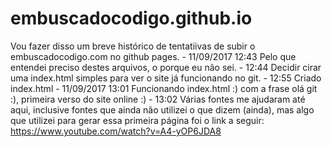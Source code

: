 # embuscadocodigo.github.io

Vou fazer disso um breve histórico de tentatiivas de subir o embuscadocodigo.com no github pages. - 11/09/2017 12:43
Pelo que entendei preciso destes arquivos, o porque eu não sei. - 12:44
Decidir cirar uma index.html simples para ver o site já funcionando no git. - 12:55
Criado index.html - 11/09/2017 13:01
Funcionando index.html :) com a frase olá git :), primeira verso do site online :) - 13:02
Várias fontes me ajudaram até aqui, inclusive fontes que ainda não utilizei o que dizem (ainda), mas algo que utilizei para gerar essa primeira página foi o link a seguir:
https://www.youtube.com/watch?v=A4-yOP6JDA8

